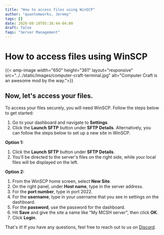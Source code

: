 ```yaml
---
title: "How to access files using WinSCP"
author: "quantomworks, Jeremy"
tags: []
date: 2020-08-10T05:38:44-04:00
draft: false
faqs: "Server Management"
---
```


# How to access files using WinSCP
{{< amp-image width="650" height="361" layout="responsive" src="../../static/images/computer-craft-terminal.jpg" alt="Computer Craft is an awesome mod by the way.">}} 


## Now, let's access your files.

To access your files securely, you will need WinSCP. Follow the steps below to get started:

1. Go to your dashboard and navigate to **Settings**.
2. Click the **Launch SFTP** button under **SFTP Details**. Alternatively, you can follow the steps below to set up a new site in WinSCP.

  **Option 1:**
   1. Click the **Launch SFTP** button under **SFTP Details**.
   2. You'll be directed to the server's files on the right side, while your local files will be displayed on the left.

   **Option 2:**
   1. From the WinSCP home screen, select **New Site**.
   2. On the right panel, under **Host name**, type in the server address.  
   3. For the **port number**, type in port 2022.
   4. For the **username**, type in your username that you see in settings on the dashboard.
   5. For the **password**, use the password for the dashboard.
   6. Hit **Save** and give the site a name like "My MCSH server", then click **OK**.
   7. Click **Login**.

 
That's it! If you have any questions, feel free to reach out to us on [Discord](https://mcserverhosting.net/discord).
